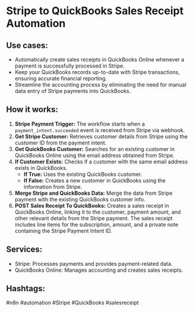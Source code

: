 # Stripe to QuickBooks Sales Receipt Automation

## Use cases:

- Automatically create sales receipts in QuickBooks Online whenever a payment is successfully processed in Stripe.
- Keep your QuickBooks records up-to-date with Stripe transactions, ensuring accurate financial reporting.
- Streamline the accounting process by eliminating the need for manual data entry of Stripe payments into QuickBooks.

## How it works:

1.  **Stripe Payment Trigger:** The workflow starts when a `payment_intent.succeeded` event is received from Stripe via webhook.
2.  **Get Stripe Customer:** Retrieves customer details from Stripe using the customer ID from the payment intent.
3.  **Get QuickBooks Customer:** Searches for an existing customer in QuickBooks Online using the email address obtained from Stripe.
4.  **If Customer Exists:** Checks if a customer with the same email address exists in QuickBooks.
    *   **If True:** Uses the existing QuickBooks customer.
    *   **If False:** Creates a new customer in QuickBooks using the information from Stripe.
5.  **Merge Stripe and QuickBooks Data:** Merge the data from Stripe payment with the existing QuickBooks customer info.
6.  **POST Sales Receipt To QuickBooks:** Creates a sales receipt in QuickBooks Online, linking it to the customer, payment amount, and other relevant details from the Stripe payment. The sales receipt includes line items for the subscription, amount, and a private note containing the Stripe Payment Intent ID.

## Services:

-   Stripe: Processes payments and provides payment-related data.
-   QuickBooks Online: Manages accounting and creates sales receipts.

## Hashtags:

#n8n #automation #Stripe #QuickBooks #salesreceipt
